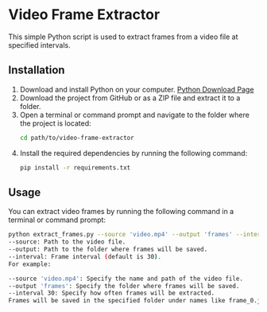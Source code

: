# Video Frame Extractor

This simple Python script is used to extract frames from a video file at specified intervals.

## Installation

1. Download and install Python on your computer. [Python Download Page](https://www.python.org/downloads/)
2. Download the project from GitHub or as a ZIP file and extract it to a folder.
3. Open a terminal or command prompt and navigate to the folder where the project is located:
    ```bash
    cd path/to/video-frame-extractor
    ```
4. Install the required dependencies by running the following command:
    ```bash
    pip install -r requirements.txt
    ```

## Usage

You can extract video frames by running the following command in a terminal or command prompt:

```bash
python extract_frames.py --source 'video.mp4' --output 'frames' --interval 30
--source: Path to the video file.
--output: Path to the folder where frames will be saved.
--interval: Frame interval (default is 30).
For example:

--source 'video.mp4': Specify the name and path of the video file.
--output 'frames': Specify the folder where frames will be saved.
--interval 30: Specify how often frames will be extracted.
Frames will be saved in the specified folder under names like frame_0.jpg, frame_30.jpg, frame_60.jpg, etc.